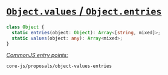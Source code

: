 # [`Object.values` / `Object.entries`](https://github.com/tc39/proposal-object-values-entries)
```ts
class Object {
  static entries(object: Object): Array<[string, mixed]>;
  static values(object: any): Array<mixed>;
}
```
[*CommonJS entry points:*](/docs/Usage.md#commonjs-api)
```
core-js/proposals/object-values-entries
```
